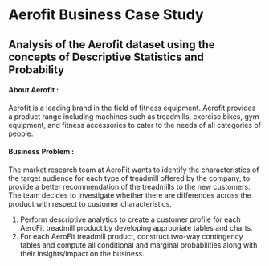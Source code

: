 # Aerofit Business Case Study
## Analysis of the Aerofit dataset using the concepts of Descriptive Statistics and Probability
#### About Aerofit :

Aerofit is a leading brand in the field of fitness equipment. Aerofit provides a product range including machines such as treadmills, exercise bikes, gym equipment, and fitness accessories to cater to the needs of all categories of people.

#### Business Problem :
The market research team at AeroFit wants to identify the characteristics of the target audience for each type of treadmill offered by the company, to provide a better recommendation of the treadmills to the new customers. The team decides to investigate whether there are differences across the product with respect to customer characteristics.
  1.	Perform descriptive analytics to create a customer profile for each AeroFit treadmill product by developing appropriate tables and charts.
  2.	For each AeroFit treadmill product, construct two-way contingency tables and compute all conditional and marginal probabilities along with their insights/impact on the business.
